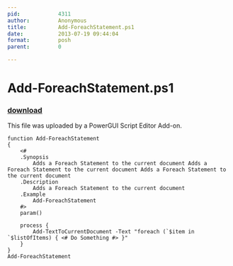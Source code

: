 ```yaml
---
pid:            4311
author:         Anonymous
title:          Add-ForeachStatement.ps1
date:           2013-07-19 09:44:04
format:         posh
parent:         0

---
```


# Add-ForeachStatement.ps1

### [download](Scripts\4311.ps1)

This file was uploaded by a PowerGUI Script Editor Add-on.

```posh
function Add-ForeachStatement
{
    <#
    .Synopsis
        Adds a Foreach Statement to the current document Adds a Foreach Statement to the current document Adds a Foreach Statement to the current document
    .Description
        Adds a Foreach Statement to the current document
    .Example
        Add-ForeachStatement    
    #>
    param()
	
	process {
		Add-TextToCurrentDocument -Text "foreach (`$item in `$listOfItems) { <# Do Something #> }"	
	}	
}
Add-ForeachStatement
```
